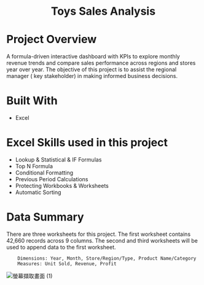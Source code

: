 # <p align="center">Toys Sales Analysis</p> 
# Project Overview
A formula-driven interactive dashboard with KPIs to explore monthly revenue trends and compare sales performance across regions and stores year over year.
The objective of this project is to assist the regional manager ( key stakeholder) in making informed business decisions.

# Built With
* Excel

# Excel Skills used in this project
* Lookup & Statistical & IF Formulas
* Top N Formula
* Conditional Formatting
* Previous Period Calculations
* Protecting Workbooks & Worksheets
* Automatic Sorting

# Data Summary
There are three worksheets for this project. 
The first worksheet contains 42,660 records across 9 columns. 
The second and third worksheets will be used to append data to the first worksheet.

        Dimensions: Year, Month, Store/Region/Type, Product Name/Category
        Measures: Unit Sold, Revenue, Profit

![螢幕擷取畫面 (1)](https://github.com/AnalystEric/Sales_Analysis_Toys/assets/127030648/120865d7-1cca-4384-a3a5-cd0e0d2b4b7c)
